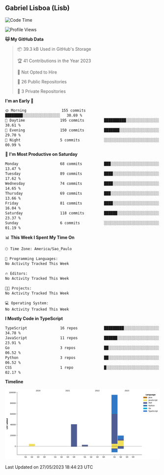 ## Gabriel Lisboa (Lisb)

<!--START_SECTION:waka-->
![Code Time](http://img.shields.io/badge/Code%20Time-0%20secs-blue)

![Profile Views](http://img.shields.io/badge/Profile%20Views-48-blue)

**🐱 My GitHub Data** 

> 📦 39.3 kB Used in GitHub's Storage 
 > 
> 🏆 41 Contributions in the Year 2023
 > 
> 🚫 Not Opted to Hire
 > 
> 📜 26 Public Repositories 
 > 
> 🔑 3 Private Repositories 
 > 
**I'm an Early 🐤** 

```text
🌞 Morning                155 commits         ████████░░░░░░░░░░░░░░░░░   30.69 % 
🌆 Daytime                195 commits         ██████████░░░░░░░░░░░░░░░   38.61 % 
🌃 Evening                150 commits         ███████░░░░░░░░░░░░░░░░░░   29.70 % 
🌙 Night                  5 commits           ░░░░░░░░░░░░░░░░░░░░░░░░░   00.99 % 
```
📅 **I'm Most Productive on Saturday** 

```text
Monday                   68 commits          ███░░░░░░░░░░░░░░░░░░░░░░   13.47 % 
Tuesday                  89 commits          ████░░░░░░░░░░░░░░░░░░░░░   17.62 % 
Wednesday                74 commits          ████░░░░░░░░░░░░░░░░░░░░░   14.65 % 
Thursday                 69 commits          ███░░░░░░░░░░░░░░░░░░░░░░   13.66 % 
Friday                   81 commits          ████░░░░░░░░░░░░░░░░░░░░░   16.04 % 
Saturday                 118 commits         ██████░░░░░░░░░░░░░░░░░░░   23.37 % 
Sunday                   6 commits           ░░░░░░░░░░░░░░░░░░░░░░░░░   01.19 % 
```


📊 **This Week I Spent My Time On** 

```text
🕑︎ Time Zone: America/Sao_Paulo

💬 Programming Languages: 
No Activity Tracked This Week

🔥 Editors: 
No Activity Tracked This Week

🐱‍💻 Projects: 
No Activity Tracked This Week

💻 Operating System: 
No Activity Tracked This Week
```

**I Mostly Code in TypeScript** 

```text
TypeScript               16 repos            █████████░░░░░░░░░░░░░░░░   34.78 % 
JavaScript               11 repos            ██████░░░░░░░░░░░░░░░░░░░   23.91 % 
Go                       3 repos             ██░░░░░░░░░░░░░░░░░░░░░░░   06.52 % 
Python                   3 repos             ██░░░░░░░░░░░░░░░░░░░░░░░   06.52 % 
CSS                      1 repo              █░░░░░░░░░░░░░░░░░░░░░░░░   02.17 % 
```



**Timeline**

![Lines of Code chart](https://raw.githubusercontent.com/tenlisboa/tenlisboa/main/assets/bar_graph.png)


 Last Updated on 27/05/2023 18:44:23 UTC
<!--END_SECTION:waka-->
